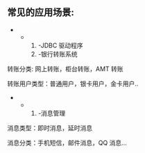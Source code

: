 ## 常见的应用场景:

*   *   1.  -JDBC 驱动程序
        2.  -银行转账系统

转账分类: 网上转账，柜台转账，AMT 转账

转账用户类型：普通用户，银卡用户，金卡用户..

*   *   1.  -消息管理

消息类型：即时消息，延时消息

消息分类：手机短信，邮件消息，QQ 消息...